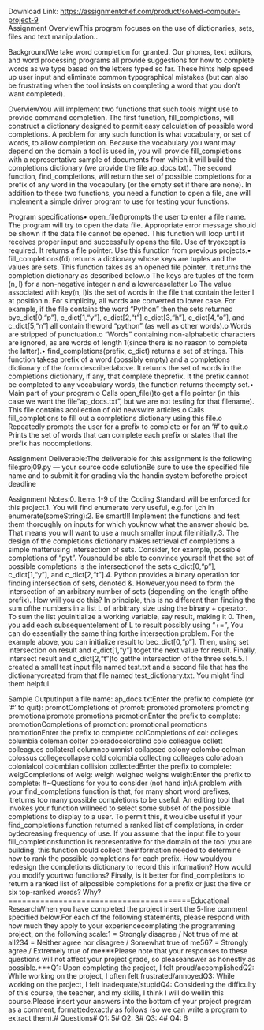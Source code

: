 Download Link: https://assignmentchef.com/product/solved-computer-project-9
<br>
Assignment OverviewThis program focuses on the use of dictionaries, sets, files and text manipulation..

BackgroundWe take word completion for granted. Our phones, text editors, and word processing programs all provide suggestions for how to complete words as we type based on the letters typed so far. These hints help speed up user input and eliminate common typographical mistakes (but can also be frustrating when the tool insists on completing a word that you don’t want completed).

OverviewYou will implement two functions that such tools might use to provide command completion. The first function, fill_completions, will construct a dictionary designed to permit easy calculation of possible word completions. A problem for any such function is what vocabulary, or set of words, to allow completion on. Because the vocabulary you want may depend on the domain a tool is used in, you will provide fill_completions with a representative sample of documents from which it will build the completions dictionary (we provide the file ap_docs.txt). The second function, find_completions, will return the set of possible completions for a prefix of any word in the vocabulary (or the empty set if there are none). In addition to these two functions, you need a function to open a file, ane will implement a simple driver program to use for testing your functions.

Program specifications• open_file()prompts the user to enter a file name. The program will try to open the data file. Appropriate error message should be shown if the data file cannot be opened. This function will loop until it receives proper input and successfully opens the file. Use of tryexcept is required. It returns a file pointer. Use this function from previous projects.• fill_completions(fd) returns a dictionary whose keys are tuples and the values are sets. This function takes as an opened file pointer. It returns the completion dictionary as described below.o The keys are tuples of the form (n, l) for a non-negative integer n and a lowercaseletter l.o The value associated with key(n, l)is the set of words in the file that contain the letter l at position n. For simplicity, all words are converted to lower case. For example, if the file contains the word “Python” then the sets returned byc_dict[0,“p”], c_dict[1,“y”], c_dict[2,“t”],c_dict[3,“h”], c_dict[4,“o”], and c_dict[5,“n”] all contain theword “python” (as well as other words).o Words are stripped of punctuation.o “Words” containing non-alphabetic characters are ignored, as are words of length 1(since there is no reason to complete the latter).• find_completions(prefix, c_dict) returns a set of strings. This function takesa prefix of a word (possibly empty) and a completions dictionary of the form describedabove. It returns the set of words in the completions dictionary, if any, that complete theprefix. It the prefix cannot be completed to any vocabulary words, the function returns theempty set.• Main part of your program:o Calls open_file()to get a file pointer (in this case we want the file“ap_docs.txt”, but we are not testing for that filename). This file contains acollection of old newswire articles.o Calls fill_completions to fill out a completions dictionary using this file.o Repeatedly prompts the user for a prefix to complete or for an ‘#’ to quit.o Prints the set of words that can complete each prefix or states that the prefix has nocompletions.

Assignment Deliverable:The deliverable for this assignment is the following file:proj09.py — your source code solutionBe sure to use the specified file name and to submit it for grading via the handin system beforethe project deadline

Assignment Notes:0. Items 1-9 of the Coding Standard will be enforced for this project.1. You will find enumerate very useful, e.g.for i,ch in enumerate(someString):2. Be smart!!! Implement the functions and test them thoroughly on inputs for which youknow what the answer should be. That means you will want to use a much smaller input fileinitially.3. The design of the completions dictionary makes retrieval of completions a simple matterusing intersection of sets. Consider, for example, possible completions of “pyt”. Youshould be able to convince yourself that the set of possible completions is the intersectionof the sets c_dict[0,“p”], c_dict[1,“y”], and c_dict[2,“t”].4. Python provides a binary operation for finding intersection of sets, denoted &amp;. However,you need to form the intersection of an arbitrary number of sets (depending on the length ofthe prefix). How will you do this? In principle, this is no different than finding the sum ofthe numbers in a list L of arbitrary size using the binary + operator. To sum the list youinitialize a working variable, say result, making it 0. Then, you add each subsequentelement of L to result possibly using “+=”, You can do essentially the same thing forthe intersection problem. For the example above, you can initialize result to bec_dict[0,“p”]. Then, using set intersection on result and c_dict[1,“y”] toget the next value for result. Finally, intersect result and c_dict[2,“t”]to getthe intersection of the three sets.5. I created a small test input file named test.txt and a second file that has the dictionarycreated from that file named test_dictionary.txt. You might find them helpful.

Sample OutputInput a file name: ap_docs.txtEnter the prefix to complete (or ‘#’ to quit): promotCompletions of promot: promoted promoters promoting promotionalpromote promotions promotionEnter the prefix to complete: promotionCompletions of promotion: promotional promotions promotionEnter the prefix to complete: colCompletions of col: colleges columbia coleman colter coloradocolorblind colo colleague collett colleagues collateral columncolumnist collapsed colony colombo colman colossus collegecollapse cold colombia collecting colleages coloradoan colonialcol colombian collision collectedEnter the prefix to complete: weigCompletions of weig: weigh weighed weighs weightEnter the prefix to complete: #~Questions for you to consider (not hand in):A problem with your find_completions function is that, for many short word prefixes, itreturns too many possible completions to be useful. An editing tool that invokes your function willneed to select some subset of the possible completions to display to a user. To permit this, it wouldbe useful if your find_completions function returned a ranked list of completions, in order bydecreasing frequency of use. If you assume that the input file to your fill_completionsfunction is representative for the domain of the tool you are building, this function could collect theinformation needed to determine how to rank the possible completions for each prefix. How wouldyou redesign the completions dictionary to record this information? How would you modify yourtwo functions? Finally, is it better for find_completions to return a ranked list of allpossible completions for a prefix or just the five or six top-ranked words? Why?========================================Educational ResearchWhen you have completed the project insert the 5-line comment specified below.For each of the following statements, please respond with how much they apply to your experiencecompleting the programming project, on the following scale:1 = Strongly disagree / Not true of me at all234 = Neither agree nor disagree / Somewhat true of me567 = Strongly agree / Extremely true of me***Please note that your responses to these questions will not affect your project grade, so pleaseanswer as honestly as possible.***Q1: Upon completing the project, I felt proud/accomplishedQ2: While working on the project, I often felt frustrated/annoyedQ3: While working on the project, I felt inadequate/stupidQ4: Considering the difficulty of this course, the teacher, and my skills, I think I will do wellin this course.Please insert your answers into the bottom of your project program as a comment, formattedexactly as follows (so we can write a program to extract them).# Questions# Q1: 5# Q2: 3# Q3: 4# Q4: 6